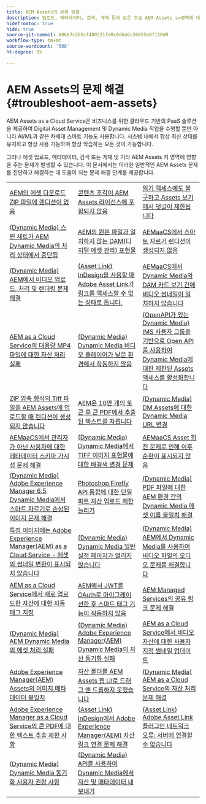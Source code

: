 ```yaml
---
title: AEM Assets의 문제 해결
description: 업로드, 메타데이터, 검색, 게재 등과 같은 주요 AEM Assets s=영역에 대한 문서 링크를 사용하여 일반적인 AEM Assets 문제를 해결합니다.
hidefromtoc: true
hide: true
source-git-commit: 60667c265cf480521fe0c0d646c2665540f110d0
workflow-type: tm+mt
source-wordcount: '588'
ht-degree: 0%

---
```



# AEM Assets의 문제 해결 {#troubleshoot-aem-assets}

AEM Assets as a Cloud Service은 비즈니스를 위한 클라우드 기반의 PaaS 솔루션을 제공하여 Digital Asset Management 및 Dynamic Media 작업을 수행할 뿐만 아니라 AI/ML과 같은 차세대 스마트 기능도 사용합니다. 시스템 내에서 항상 최신 상태를 유지하고 항상 사용 가능하며 항상 학습하는 모든 것이 가능합니다.

그러나 에셋 업로드, 메타데이터, 검색 또는 게재 및 기타 AEM Assets 키 영역에 영향을 주는 문제가 발생할 수 있습니다. 이 문서에서는 이러한 일반적인 AEM Assets 문제를 진단하고 해결하는 데 도움이 되는 문제 해결 단계를 제공합니다.

<table>
  <tbody>
  <tr>
    <td><a href="https://experienceleague.adobe.com/en/docs/experience-cloud-kcs/kbarticles/ka-27140">AEM의 에셋 다운로드 ZIP 파일에 렌디션이 없음</a> </td>
    <td><a href="https://experienceleague.adobe.com/en/docs/experience-cloud-kcs/kbarticles/ka-26616">콘텐츠 조각이 AEM Assets 라이선스에 포함되지 않음</a> </td>
    <td><a href="https://experienceleague.adobe.com/en/docs/experience-cloud-kcs/kbarticles/ka-26928">읽기 액세스에도 불구하고 Assets 보기에서 댓글이 제한됩니다</a> </td> 
    </tr>
    <tr>
    <td><a href="https://experienceleague.adobe.com/en/docs/experience-cloud-kcs/kbarticles/ka-26715">(Dynamic Media) 스핀 세트가 AEM Dynamic Media의 처리 상태에서 중단됨</a> </td>
    <td><a href="https://experienceleague.adobe.com/en/docs/experience-cloud-kcs/kbarticles/ka-26639">AEM의 원본 파일과 일치하지 않는 DAM(디지털 에셋 관리) 표현물</a> </td>
    <td><a href="https://experienceleague.adobe.com/en/docs/experience-cloud-kcs/kbarticles/ka-26873">AEMaaCS에서 스마트 자르기 렌디션이 생성되지 않음</a> </td> 
    </tr>
    <tr>
    <td><a href="https://experienceleague.adobe.com/en/docs/experience-cloud-kcs/kbarticles/ka-26533">(Dynamic Media) AEM에서 비디오 업로드, 처리 및 렌더링 문제 해결</a> </td>
    <td><a href="https://experienceleague.adobe.com/en/docs/experience-cloud-kcs/kbarticles/ka-26922">(Asset Link) InDesign을 사용할 때 Adobe Asset Link가 링크를 액세스할 수 없는 상태로 둡니다.</a> </td>
    <td><a href="https://experienceleague.adobe.com/en/docs/experience-cloud-kcs/kbarticles/ka-26677">AEMaaCS에서 Dynamic Media와 DAM 카드 보기 간에 비디오 썸네일이 일치하지 않습니다</a> </td> 
    </tr>
    <tr>
  <td><a href="https://experienceleague.adobe.com/en/docs/experience-cloud-kcs/kbarticles/ka-26610">AEM as a Cloud Service의 대용량 MP4 파일에 대한 자산 처리 실패</a></td>
  <td><a href="https://experienceleague.adobe.com/en/docs/experience-cloud-kcs/kbarticles/ka-26871">(Dynamic Media) Dynamic Media 비디오 플레이어가 낮은 환경에서 작동하지 않음</a></td>
  <td><a href="https://experienceleague.adobe.com/en/docs/experience-cloud-kcs/kbarticles/ka-26103">(OpenAPI가 있는 Dynamic Media) IMS 사용자 그룹을 기반으로 Open API를 사용하여 Dynamic Media에 대한 제한된 Assets 액세스를 활성화합니다</a></td>
</tr>
<tr>
  <td><a href="https://experienceleague.adobe.com/en/docs/experience-cloud-kcs/kbarticles/ka-23916">ZIP 압축 형식의 Tiff 파일을 AEM Assets에 업로드할 때 렌디션이 생성되지 않습니다</a></td>
  <td><a href="https://experienceleague.adobe.com/en/docs/experience-cloud-kcs/kbarticles/ka-26785">AEM은 10만 개의 토큰 후 큰 PDF에서 추출된 텍스트를 자릅니다</a></td>
  <td><a href="https://experienceleague.adobe.com/en/docs/experience-cloud-kcs/kbarticles/ka-17628">(Dynamic Media) DM Assets에 대한 Dynamic Media URL 변경</a></td>
</tr>
<tr>
  <td><a href="https://experienceleague.adobe.com/en/docs/experience-cloud-kcs/kbarticles/ka-26655">AEMaaCS에서 관리자가 아닌 사용자에 대한 메타데이터 스키마 가시성 문제 해결</a></td>
  <td><a href="https://experienceleague.adobe.com/en/docs/experience-cloud-kcs/kbarticles/ka-26637">(Dynamic Media) Dynamic Media에서 TIFF 이미지 표현물에 대한 배경색 변경 문제</a></td>
  <td><a href="https://experienceleague.adobe.com/en/docs/experience-cloud-kcs/kbarticles/ka-26528">AEMaaCS Asset 회전 문제로 인해 이후 순환이 표시되지 않음</a></td>
</tr>
<tr>
  <td><a href="https://experienceleague.adobe.com/en/docs/experience-cloud-kcs/kbarticles/ka-26367">(Dynamic Media) Adobe Experience Manager 6.5 Dynamic Media에서 스마트 자르기로 손상된 이미지 문제 해결</a></td>
  <td><a href="https://experienceleague.adobe.com/en/docs/experience-cloud-kcs/kbarticles/ka-26450">Photoshop Firefly API 통합에 대한 단일 파트 자산 업로드 제한 늘리기</a></td>
  <td><a href="https://experienceleague.adobe.com/en/docs/experience-cloud-kcs/kbarticles/ka-26461">(Dynamic Media) PDF 파일에 대한 AEM 환경 간의 Dynamic Media 에셋 이름 불일치 해결</a></td>
</tr>
<tr>
  <td><a href="https://experienceleague.adobe.com/en/docs/experience-cloud-kcs/kbarticles/ka-26233">특정 이미지에는 Adobe Experience Manager(AEM) as a Cloud Service - 에셋의 썸네일 변환이 표시되지 않습니다</a></td>
  <td><a href="https://experienceleague.adobe.com/en/docs/experience-cloud-kcs/kbarticles/ka-25294">(Dynamic Media) Dynamic Media 일반 설정 페이지가 열리지 않습니다</a></td>
  <td><a href="https://experienceleague.adobe.com/en/docs/experience-cloud-kcs/kbarticles/ka-26197">(Dynamic Media) AEM에서 Dynamic Media를 사용하여 비디오 파일의 오디오 문제를 해결합니다</a></td>
</tr>
<tr>
  <td><a href="https://experienceleague.adobe.com/en/docs/experience-cloud-kcs/kbarticles/ka-25925">AEM as a Cloud Service에서 새로 업로드한 자산에 대한 자동 태그 지정</a></td>
  <td><a href="https://experienceleague.adobe.com/en/docs/experience-cloud-kcs/kbarticles/ka-25889">AEM에서 JWT를 OAuth로 마이그레이션한 후 스마트 태그 기능이 작동하지 않음</a></td>
  <td><a href="https://experienceleague.adobe.com/en/docs/experience-cloud-kcs/kbarticles/ka-25903">AEM Managed Services의 공유 링크 문제 해결</a></td>
</tr>
<tr>
  <td><a href="https://experienceleague.adobe.com/en/docs/experience-cloud-kcs/kbarticles/ka-25607">(Dynamic Media) AEM Dynamic Media의 에셋 처리 실패</a></td>
  <td><a href="https://experienceleague.adobe.com/en/docs/experience-cloud-kcs/kbarticles/ka-25885">(Dynamic Media) Adobe Experience Manager(AEM) Dynamic Media의 자산 동기화 실패</a></td>
  <td><a href="https://experienceleague.adobe.com/en/docs/experience-cloud-kcs/kbarticles/ka-25829">AEM as a Cloud Service에서 비디오 자산에 대한 사용자 지정 썸네일 업데이트</a></td>
</tr>
<tr>
  <td><a href="https://experienceleague.adobe.com/en/docs/experience-cloud-kcs/kbarticles/ka-25828">Adobe Experience Manager(AEM) Assets의 이미지 메타데이터 불일치</a></td>
  <td><a href="https://experienceleague.adobe.com/en/docs/experience-cloud-kcs/kbarticles/ka-21865">자산 폴더를 AEM Assets 웹 UI로 드래그 앤 드롭하지 못했습니다</a></td>
  <td><a href="https://experienceleague.adobe.com/en/docs/experience-cloud-kcs/kbarticles/ka-25525">(Dynamic Media) AEM as a Cloud Service의 자산 처리 문제 해결</a></td>
</tr>
<tr>
  <td><a href="https://experienceleague.adobe.com/en/docs/experience-cloud-kcs/kbarticles/ka-25518">Adobe Experience Manager as a Cloud Service의 큰 PDF에 대한 텍스트 추출 제한 사항</a></td>
  <td><a href="https://experienceleague.adobe.com/en/docs/experience-cloud-kcs/kbarticles/ka-25562">(Asset Link) InDesign에서 Adobe Experience Manager(AEM) 자산 링크 연결 문제 해결</a></td>
  <td><a href="https://experienceleague.adobe.com/en/docs/experience-cloud-kcs/kbarticles/ka-25506">(Asset Link) Adobe Asset Link 플러그인 네트워크 오류: 서버에 연결할 수 없습니다</a></td>
</tr>
<tr>
  <td><a href="https://experienceleague.adobe.com/en/docs/experience-cloud-kcs/kbarticles/ka-25471">(Dynamic Media) Dynamic Media 동기화 사용자 권장 사항</a></td>
  <td><a href="https://experienceleague.adobe.com/en/docs/experience-cloud-kcs/kbarticles/ka-26902">(Dynamic Media) API를 사용하여 Dynamic Media에서 자산 및 메타데이터 내보내기</a></td>
  <td></td>
</tr>

</tbody>
  <table>


